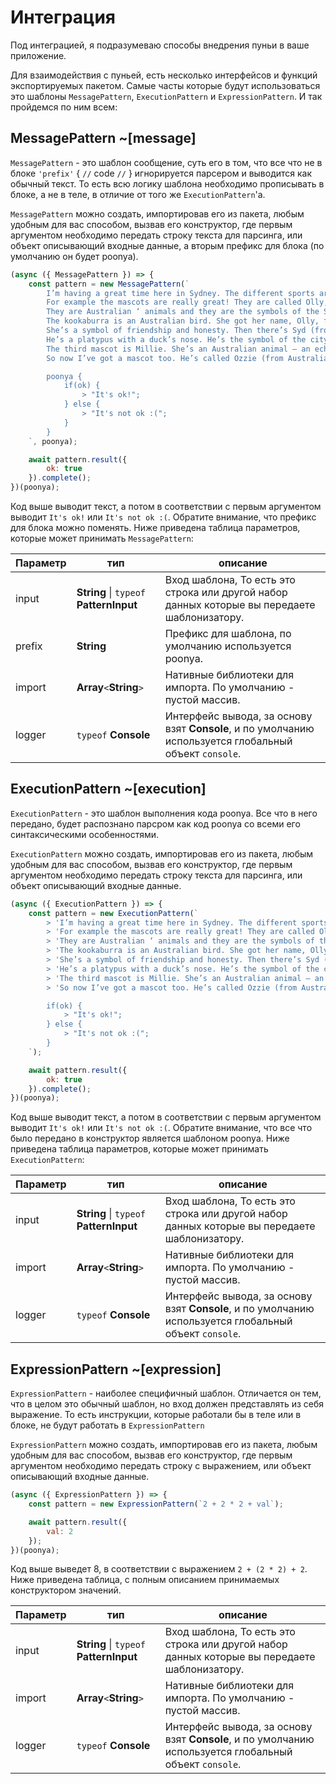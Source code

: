 # Интеграция

Под интеграцией, я подразумеваю способы внедрения пуньи в ваше приложение.

Для взаимодействия с пуньей, есть несколько интерфейсов и функций экспортируемых пакетом. Самые часты которые будут использоваться это шаблоны `MessagePattern`, `ExecutionPattern` и `ExpressionPattern`. И так пройдемся по ним всем:

## MessagePattern ~[message]

`MessagePattern` - это шаблон сообщение, суть его в том, что все что не в блоке `'prefix'` { `//` code `//` } игнорируется парсером и выводится как обычный текст. То есть всю логику шаблона необходимо прописывать в блоке, а не в теле, в отличие от того же `ExecutionPattern`'a.

`MessagePattern` можно создать, импортировав его из пакета, любым удобным для вас способом, вызвав его конструктор, где первым аргументом необходимо передать строку текста для парсинга, или объект описывающий входные данные, а вторым префикс для блока (по умолчанию он будет poonya).

```js
(async ({ MessagePattern }) => {
    const pattern = new MessagePattern(`
        I’m having a great time here in Sydney. The different sports are exciting, and there are lots of other exciting things too.
        For example the mascots are really great! They are called Olly, Syd and Millie.
        They are Australian ‘ animals and they are the symbols of the Sydney Games.
        The kookaburra is an Australian bird. She got her name, Olly, from the word ‘Olympics’.
        She’s a symbol of friendship and honesty. Then there’s Syd (from Sydney).
        He’s a platypus with a duck’s nose. He’s the symbol of the city of Sydney and its people.
        The third mascot is Millie. She’s an Australian animal — an echidna. She’s the symbol of the new millennium.
        So now I’ve got a mascot too. He’s called Ozzie (from Aus­tralia) and he’s a cute, cuddly koala.

        poonya {
            if(ok) {
                > "It's ok!";
            } else {
                > "It's not ok :(";
            }
        }
    `, poonya);

    await pattern.result({
        ok: true
    }).complete();
})(poonya);
```

Код выше выводит текст, а потом в соответствии с первым аргументом выводит `It's ok!` или `It's not ok :(`. Обратите внимание, что префикс для блока можно поменять. Ниже приведена таблица параметров, которые может принимать `MessagePattern`:

| Параметр| тип									                    | описание																							                                                 |
|---------|-----------------------------------------|--------------------------------------------------------------------------------------------------------|
| input   | **String** \| `typeof` **PatternInput** | Вход шаблона, То есть это строка или другой набор данных которые вы передаете шаблонизатору. 		       |
| prefix  | **String**  							              | Префикс для шаблона, по умолчанию используется poonya.											                           |
| import  | **Array**`<`**String**`>`				        | Нативные библиотеки для импорта. По умолчанию - пустой массив.									                       |
| logger  | `typeof` **Console**					          | Интерфейс вывода, за основу взят **Console**, и по умолчанию используется глобальный объект `console`. |

## ExecutionPattern ~[execution]

`ExecutionPattern` - это шаблон выполнения кода poonya. Все что в него передано, будет распознано парсром как код poonya со всеми его синтаксическими особенностями.

`ExecutionPattern` можно создать, импортировав его из пакета, любым удобным для вас способом, вызвав его конструктор, где первым аргументом необходимо передать строку текста для парсинга, или объект описывающий входные данные.

```js
(async ({ ExecutionPattern }) => {
    const pattern = new ExecutionPattern(`
        > 'I’m having a great time here in Sydney. The different sports are exciting, and there are lots of other exciting things too.';
        > 'For example the mascots are really great! They are called Olly, Syd and Millie.';
        > 'They are Australian ‘ animals and they are the symbols of the Sydney Games.';
        > 'The kookaburra is an Australian bird. She got her name, Olly, from the word ‘Olympics’.';
        > 'She’s a symbol of friendship and honesty. Then there’s Syd (from Sydney).';
        > 'He’s a platypus with a duck’s nose. He’s the symbol of the city of Sydney and its people.';
        > 'The third mascot is Millie. She’s an Australian animal — an echidna. She’s the symbol of the new millennium.';
        > 'So now I’ve got a mascot too. He’s called Ozzie (from Aus­tralia) and he’s a cute, cuddly koala.';

        if(ok) {
            > "It's ok!";
        } else {
            > "It's not ok :(";
        }
    `);

    await pattern.result({
        ok: true
    }).complete();
})(poonya);
```

Код выше выводит текст, а потом в соответствии с первым аргументом выводит `It's ok!` или `It's not ok :(`. Обратите внимание, что все что было передано в конструктор является шаблоном poonya. Ниже приведена таблица параметров, которые может принимать `ExecutionPattern`:

| Параметр| тип									                    | описание																							                                                 |
|---------|-----------------------------------------|--------------------------------------------------------------------------------------------------------|
| input   | **String** \| `typeof` **PatternInput** | Вход шаблона, То есть это строка или другой набор данных которые вы передаете шаблонизатору. 		       |
| import  | **Array**`<`**String**`>`				        | Нативные библиотеки для импорта. По умолчанию - пустой массив.								                         |
| logger  | `typeof` **Console**					          | Интерфейс вывода, за основу взят **Console**, и по умолчанию используется глобальный объект `console`. |

## ExpressionPattern ~[expression]

`ExpressionPattern` - наиболее специфичный шаблон. Отличается он тем, что в целом это обычный шаблон, но вход должен представлять из себя выражение. То есть инструкции, которые работали бы в теле или в блоке, не будут работать в `ExpressionPattern`

`ExpressionPattern` можно создать, импортировав его из пакета, любым удобным для вас способом, вызвав его конструктор, где первым аргументом необходимо передать строку с выражением, или объект описывающий входные данные.


```js
(async ({ ExpressionPattern }) => {
    const pattern = new ExpressionPattern(`2 + 2 * 2 + val`);

    await pattern.result({
        val: 2
    });
})(poonya);
```

Код выше выведет 8, в соответствии с выражением `2 + (2 * 2) + 2`. Ниже приведена таблица, с полным описанием принимаемых конструктором значений.

| Параметр| тип									                    | описание																							                                                 |
|---------|-----------------------------------------|--------------------------------------------------------------------------------------------------------|
| input   | **String** \| `typeof` **PatternInput** | Вход шаблона, То есть это строка или другой набор данных которые вы передаете шаблонизатору. 		       |
| import  | **Array**`<`**String**`>`				        | Нативные библиотеки для импорта. По умолчанию - пустой массив.									                       |
| logger  | `typeof` **Console**					          | Интерфейс вывода, за основу взят **Console**, и по умолчанию используется глобальный объект `console`. |
